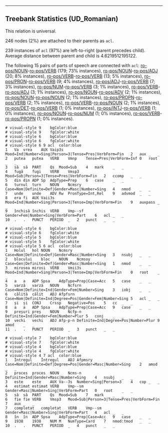 

--------------------------------------------------------------------------------

## Treebank Statistics (UD_Romanian)

This relation is universal.

246 nodes (2%) are attached to their parents as `acl`.

239 instances of `acl` (97%) are left-to-right (parent precedes child).
Average distance between parent and child is 4.6219512195122.

The following 15 pairs of parts of speech are connected with `acl`: [ro-pos/NOUN]()-[ro-pos/VERB]() (179; 73% instances), [ro-pos/NOUN]()-[ro-pos/ADJ]() (20; 8% instances), [ro-pos/VERB]()-[ro-pos/VERB]() (13; 5% instances), [ro-pos/PRON]()-[ro-pos/VERB]() (9; 4% instances), [ro-pos/ADJ]()-[ro-pos/VERB]() (7; 3% instances), [ro-pos/NUM]()-[ro-pos/VERB]() (3; 1% instances), [ro-pos/VERB]()-[ro-pos/ADJ]() (3; 1% instances), [ro-pos/NOUN]()-[ro-pos/ADV]() (2; 1% instances), [ro-pos/NOUN]()-[ro-pos/NOUN]() (2; 1% instances), [ro-pos/PROPN]()-[ro-pos/VERB]() (2; 1% instances), [ro-pos/VERB]()-[ro-pos/NOUN]() (2; 1% instances), [ro-pos/DET]()-[ro-pos/VERB]() (1; 0% instances), [ro-pos/INTJ]()-[ro-pos/VERB]() (1; 0% instances), [ro-pos/NOUN]()-[ro-pos/NUM]() (1; 0% instances), [ro-pos/VERB]()-[ro-pos/PROPN]() (1; 0% instances).


~~~ conllu
# visual-style 9	bgColor:blue
# visual-style 9	fgColor:white
# visual-style 6	bgColor:blue
# visual-style 6	fgColor:white
# visual-style 6 9 acl	color:blue
1	Va	vrea	AUX	Vaip3s	Mood=Ind|Number=Sing|Person=3|Tense=Pres|VerbForm=Fin	2	aux	_	_
2	putea	putea	VERB	Vmnp	Tense=Pres|VerbForm=Inf	0	root	_	_
3	să	să	PART	Qs	Mood=Sub	4	mark	_	_
4	fugă	fugi	VERB	Vmsp3	Mood=Sub|Person=3|Tense=Pres|VerbForm=Fin	2	ccomp	_	_
5	din	din	ADP	Sp	AdpType=Prep	6	case	_	_
6	turnul	turn	NOUN	Ncmsry	Case=Nom|Definite=Def|Gender=Masc|Number=Sing	4	nmod	_	_
7	unde	unde	ADV	Rw	PronType=Int,Rel	9	advmod	_	_
8	era	fi	AUX	Vaii3s	Mood=Ind|Number=Sing|Person=3|Tense=Imp|VerbForm=Fin	9	auxpass	_	_
9	închisă	închis	VERB	Vmp--sf	Gender=Fem|Number=Sing|VerbForm=Part	6	acl	_	_
10	.	.	PUNCT	PERIOD	_	2	punct	_	_

~~~


~~~ conllu
# visual-style 6	bgColor:blue
# visual-style 6	fgColor:white
# visual-style 5	bgColor:blue
# visual-style 5	fgColor:white
# visual-style 5 6 acl	color:blue
1	Holul	hol	NOUN	Ncmsry	Case=Nom|Definite=Def|Gender=Masc|Number=Sing	3	nsubj	_	_
2	blocului	bloc	NOUN	Ncmsoy	Case=Gen|Definite=Def|Gender=Masc|Number=Sing	1	nmod	_	_
3	mirosea	mirosi	VERB	Vmii3s	Mood=Ind|Number=Sing|Person=3|Tense=Imp|VerbForm=Fin	0	root	_	_
4	a	a	ADP	Spsa	AdpType=Prep|Case=Acc	5	case	_	_
5	varză	varză	NOUN	Ncfsrn	Case=Nom|Definite=Ind|Gender=Fem|Number=Sing	3	iobj	_	_
6	călită	călit	ADJ	Afpfsrn	Case=Nom|Definite=Ind|Degree=Pos|Gender=Fem|Number=Sing	5	acl	_	_
7	și	și	CONJ	Crssp	Negative=Pos	5	cc	_	_
8	a	a	ADP	Spsa	AdpType=Prep|Case=Acc	9	case	_	_
9	preșuri	preș	NOUN	Ncfp-n	Definite=Ind|Gender=Fem|Number=Plur	5	conj	_	_
10	vechi	vechi	ADJ	Afp-p-n	Definite=Ind|Degree=Pos|Number=Plur	9	amod	_	_
11	.	.	PUNCT	PERIOD	_	3	punct	_	_

~~~


~~~ conllu
# visual-style 7	bgColor:blue
# visual-style 7	fgColor:white
# visual-style 4	bgColor:blue
# visual-style 4	fgColor:white
# visual-style 4 7 acl	color:blue
1	Întregul	Întregul	ADJ	Afpmsry	Case=Nom|Definite=Def|Degree=Pos|Gender=Masc|Number=Sing	2	amod	_	_
2	proces	proces	NOUN	Ncms-n	Definite=Ind|Gender=Masc|Number=Sing	4	nsubj	_	_
3	este	este	AUX	Va--3s	Number=Sing|Person=3	4	cop	_	_
4	estimat	estimat	VERB	Vmp--sm	Gender=Masc|Number=Sing|VerbForm=Part	0	root	_	_
5	să	să	PART	Qs	Mood=Sub	7	mark	_	_
6	fie	fie	VERB	Vmsp3	Mood=Sub|Person=3|Tense=Pres|VerbForm=Fin	7	aux	_	_
7	completat	completat	VERB	Vmp--sm	Gender=Masc|Number=Sing|VerbForm=Part	4	acl	_	_
8	în	în	ADP	Spsa	AdpType=Prep|Case=Acc	9	case	_	_
9	1938	1938	NUM	M	NumType=Card	7	nmod:tmod	_	_
10	.	.	PUNCT	PERIOD	_	4	punct	_	_

~~~


